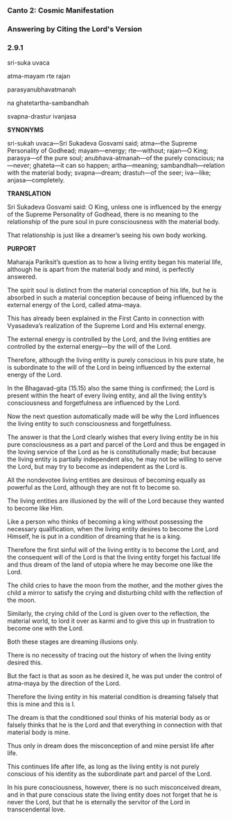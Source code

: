 <!--
.. title: SB:mirror:3/30
.. slug: sb-3-mirror
.. date: 2019-08-16 13:29:43 UTC-04:00 
.. tags: mirror
.. category: bhagavatam
.. link:
.. description: mirror
.. type: text
-->

### Canto 2: Cosmic Manifestation

### Answering by Citing the Lord's Version

### 2.9.1

sri-suka uvaca

atma-mayam rte rajan

parasyanubhavatmanah

na ghatetartha-sambandhah

svapna-drastur ivanjasa

<!-- TEASER_END -->

**SYNONYMS**

sri-sukah uvaca—Sri Sukadeva Gosvami said; atma—the Supreme Personality of Godhead; mayam—energy; rte—without; rajan—O King; parasya—of the pure soul; anubhava-atmanah—of the purely conscious; na—never; ghateta—it can so happen; artha—meaning; sambandhah—relation with the material body; svapna—dream; drastuh—of the seer; iva—like; anjasa—completely.

**TRANSLATION**

Sri Sukadeva Gosvami said: O King, unless one is influenced by the energy of the Supreme Personality of Godhead, there is no meaning to the relationship of the pure soul in pure consciousness with the material body.

That relationship is just like a dreamer’s seeing his own body working.

**PURPORT**

Maharaja Pariksit’s question as to how a living entity began his material life, although he is apart from the material body and mind, is perfectly answered.

The spirit soul is distinct from the material conception of his life, but he is absorbed in such a material conception because of being influenced by the external energy of the Lord, called atma-maya.

This has already been explained in the First Canto in connection with Vyasadeva’s realization of the Supreme Lord and His external energy.

The external energy is controlled by the Lord, and the living entities are controlled by the external energy—by the will of the Lord.

Therefore, although the living entity is purely conscious in his pure state, he is subordinate to the will of the Lord in being influenced by the external energy of the Lord.

In the Bhagavad-gita (15.15) also the same thing is confirmed; the Lord is present within the heart of every living entity, and all the living entity’s consciousness and forgetfulness are influenced by the Lord.

Now the next question automatically made will be why the Lord influences the living entity to such consciousness and forgetfulness.

The answer is that the Lord clearly wishes that every living entity be in his pure consciousness as a part and parcel of the Lord and thus be engaged in the loving service of the Lord as he is constitutionally made; but because the living entity is partially independent also, he may not be willing to serve the Lord, but may try to become as independent as the Lord is.

All the nondevotee living entities are desirous of becoming equally as powerful as the Lord, although they are not fit to become so.

The living entities are illusioned by the will of the Lord because they wanted to become like Him.

Like a person who thinks of becoming a king without possessing the necessary qualification, when the living entity desires to become the Lord Himself, he is put in a condition of dreaming that he is a king.

Therefore the first sinful will of the living entity is to become the Lord, and the consequent will of the Lord is that the living entity forget his factual life and thus dream of the land of utopia where he may become one like the Lord.

The child cries to have the moon from the mother, and the mother gives the child a mirror to satisfy the crying and disturbing child with the reflection of the moon.

Similarly, the crying child of the Lord is given over to the reflection, the material world, to lord it over as karmi and to give this up in frustration to become one with the Lord.

Both these stages are dreaming illusions only.

There is no necessity of tracing out the history of when the living entity desired this.

But the fact is that as soon as he desired it, he was put under the control of atma-maya by the direction of the Lord.

Therefore the living entity in his material condition is dreaming falsely that this is mine and this is I.

The dream is that the conditioned soul thinks of his material body as or falsely thinks that he is the Lord and that everything in connection with that material body is mine.

Thus only in dream does the misconception of and mine persist life after life.

This continues life after life, as long as the living entity is not purely conscious of his identity as the subordinate part and parcel of the Lord.

In his pure consciousness, however, there is no such misconceived dream, and in that pure conscious state the living entity does not forget that he is never the Lord, but that he is eternally the servitor of the Lord in transcendental love.

